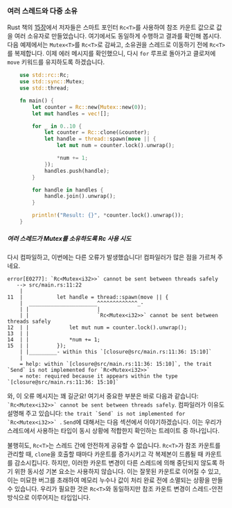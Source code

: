 ### 여러 스레드와 다중 소유

Rust 책의 [15장](https://doc.rust-lang.org/book/ch15-00-smart-pointers.html)에서 저자들은 스마트 포인터 `Rc<T>`를 사용하여 참조 카운트 값으로 값을 여러 소유자로 만들었습니다. 여기에서도 동일하게 수행하고 결과를 확인해 봅시다. 다음 예제에서는 `Mutex<T>`를 `Rc<T>`로 감싸고, 소유권을 스레드로 이동하기 전에 `Rc<T>`를 복제합니다. 이제 에러 메시지를 확인했으니, 다시 `for` 루프로 돌아가고 클로저에 `move` 키워드를 유지하도록 하겠습니다.

```rust
    use std::rc::Rc;
    use std::sync::Mutex;
    use std::thread;

    fn main() {
        let counter = Rc::new(Mutex::new(0));
        let mut handles = vec![];

        for _ in 0..10 {
            let counter = Rc::clone(&counter);
            let handle = thread::spawn(move || {
                let mut num = counter.lock().unwrap();

                *num += 1;
            });
            handles.push(handle);
        }

        for handle in handles {
            handle.join().unwrap();
        }

        println!("Result: {}", *counter.lock().unwrap());
    }
```

##### 여러 스레드가 Mutex<T>를 소유하도록 Rc<T> 사용 시도

다시 컴파일하고, 이번에는 다른 오류가 발생했습니다! 컴파일러가 많은 점을 가르쳐 주네요.

```text
error[E0277]: `Rc<Mutex<i32>>` cannot be sent between threads safely
   --> src/main.rs:11:22
    |
11  |           let handle = thread::spawn(move || {
    |  ______________________^^^^^^^^^^^^^_-
    | |                      |
    | |                      `Rc<Mutex<i32>>` cannot be sent between threads safely
12  | |             let mut num = counter.lock().unwrap();
13  | |
14  | |             *num += 1;
15  | |         });
    | |_________- within this `[closure@src/main.rs:11:36: 15:10]`
    |
    = help: within `[closure@src/main.rs:11:36: 15:10]`, the trait `Send` is not implemented for `Rc<Mutex<i32>>`
    = note: required because it appears within the type `[closure@src/main.rs:11:36: 15:10]`
```

와, 이 오류 메시지는 꽤 길군요! 여기서 중요한 부분은 바로 다음과 같습니다: `` `Rc<Mutex<i32>>` cannot be sent between threads safely ``. 컴파일러가 이유도 설명해 주고 있습니다: ``the trait `Send` is not implemented for `Rc<Mutex<i32>>` ``. `Send`에 대해서는 다음 섹션에서 이야기하겠습니다. 이는 우리가 스레드에서 사용하는 타입이 동시 상황에 적합한지 확인하는 트레이트 중 하나입니다.

불행히도, `Rc<T>`는 스레드 간에 안전하게 공유할 수 없습니다. `Rc<T>`가 참조 카운트를 관리할 때, `clone`을 호출할 때마다 카운트를 증가시키고 각 복제본이 드롭될 때 카운트를 감소시킵니다. 하지만, 이러한 카운트 변경이 다른 스레드에 의해 중단되지 않도록 하기 위한 동시성 기본 요소는 사용하지 않습니다. 이는 잘못된 카운트로 이어질 수 있고, 이는 미묘한 버그를 초래하여 메모리 누수나 값이 처리 완료 전에 소멸되는 상황을 만들 수 있습니다. 우리가 필요한 것은 `Rc<T>`와 동일하지만 참조 카운트 변경이 스레드-안전 방식으로 이루어지는 타입입니다.